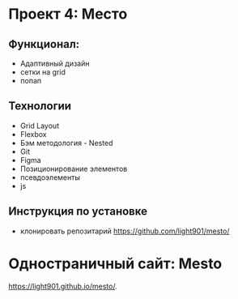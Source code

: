 # Проект 4: Место

## Функционал:
* Адаптивный дизайн
* сетки на grid
* попап

## Технологии
* Grid Layout
* Flexbox
* Бэм методология - Nested
* Git
* Figma
* Позиционирование элементов
* псевдоэлементы
* js

## Инструкция по установке
* клонировать репозитарий https://github.com/light901/mesto/

# Одностраничный сайт: Mesto
 https://light901.github.io/mesto/.
